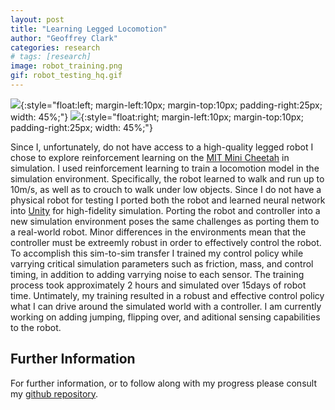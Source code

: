 ```yaml
---
layout: post
title: "Learning Legged Locomotion"
author: "Geoffrey Clark"
categories: research
# tags: [research]
image: robot_training.png
gif: robot_testing_hq.gif
---
```


![](assets/img/robot_training_hq.gif){:style="float:left; margin-left:10px; margin-top:10px; padding-right:25px; width: 45%;"} 
![](assets/img/robot_testing_hq.gif){:style="float:right; margin-left:10px; margin-top:10px; padding-right:25px; width: 45%;"}
<br>

Since I, unfortunately, do not have access to a high-quality legged robot I chose to explore reinforcement learning on the <a href="https://ieeexplore.ieee.org/abstract/document/8793865?casa_token=zHMedQLqVzYAAAAA:wlqT53qaz0uIONO0bZwkz1CWvRXDt1-KsCqvWqSI3ZAihnIPL1pMG9HXptoPgsILlNRoF4oRRQ" target="_blank">MIT Mini Cheetah</a> in simulation. I used reinforcement learning to train a locomotion model in the  simulation environment. Specifically, the robot learned to walk and run up to 10m/s, as well as to crouch to walk under low objects. Since I do not have a physical robot for testing I ported both the robot and learned neural network into <a href="https://unity.com/" target="_blank">Unity</a> for high-fidelity simulation. Porting the robot and controller into a new simulation environment poses the same challenges as porting them to a real-world robot. Minor differences in the environments mean that the controller must be extreemly robust in order to effectively control the robot. To accomplish this sim-to-sim transfer I trained my control policy while varrying critical simulation parameters such as friction, mass, and control timing, in addition to adding varrying noise to each sensor. The training process took approximately 2 hours and simulated over 15days of robot time. Untimately, my training resulted in a robust and effective control policy what I can drive around the simulated world with a controller. I am currently working on adding jumping, flipping over, and aditional sensing capabilities to the robot.

## Further Information
For further information, or to follow along with my progress please consult my [github repository](https://github.com/GeoffreyMClark).


